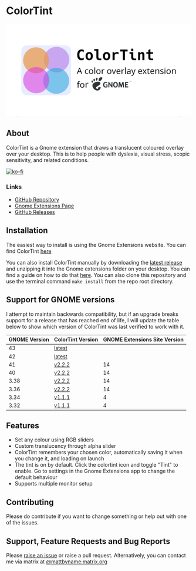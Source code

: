 # ColorTint
![ColorTint Banner](assets/github_social_card.png)
## About
ColorTint is a Gnome extension that draws a translucent coloured overlay over your desktop. This is to help people with dyslexia, visual stress, scopic sensitivity, and related conditions.

[![ko-fi](https://ko-fi.com/img/githubbutton_sm.svg)](https://ko-fi.com/E1E1CFXTK)

### Links
* [GitHub Repository](https://github.com/MattByName/color-tint)
* [Gnome Extensions Page](https://extensions.gnome.org/extension/1789/colortint/)
* [GitHub Releases](https://github.com/MattByName/color-tint/releases)

## Installation
The easiest way to install is using the Gnome Extensions website. You can find ColorTint [here](https://extensions.gnome.org/extension/1789/colortint/)

You can also install ColorTint manually by downloading the [latest release](https://github.com/MattByName/color-tint/releases) and unzipping it into the Gnome extensions folder on your desktop. You can find a guide on how to do that [here](https://www.ubuntubuzz.com/2017/11/how-to-install-manually-gnome-shell-extension.html). You can also clone this repository and use the terminal command `make install` from the repo root directory. 


## Support for GNOME versions
I attempt to maintain backwards compatibility, but if an upgrade breaks support for a release that has reached end of 
life, I will update the table below to show which version of ColorTint was last verified to work with it.

| GNOME Version | ColorTint Version                                                      | GNOME Extensions Site Version |
|:--------------|:-----------------------------------------------------------------------|:------------------------------|
| 43            | [latest](https://github.com/MattByName/color-tint/releases/latest)     |                               |
| 42            | [latest](https://github.com/MattByName/color-tint/releases/latest)     |                               |
| 41            | [v2.2.2](https://github.com/MattByName/color-tint/releases/tag/v2.2.2) | 14                            |
| 40            | [v2.2.2](https://github.com/MattByName/color-tint/releases/tag/v2.2.2) | 14                            |
| 3.38          | [v2.2.2](https://github.com/MattByName/color-tint/releases/tag/v2.2.2) | 14                            |
| 3.36          | [v2.2.2](https://github.com/MattByName/color-tint/releases/tag/v2.2.2) | 14                            |
| 3.34          | [v1.1.1](https://github.com/MattByName/color-tint/releases/tag/v1.1.1) | 4                             |
| 3.32          | [v1.1.1](https://github.com/MattByName/color-tint/releases/tag/v1.1.1) | 4                             |

## Features
* Set any colour using RGB sliders
* Custom translucency through alpha slider
* ColorTint remembers your chosen color, automatically saving it when you change it, and loading on launch
* The tint is on by default. Click the colortint icon and toggle "Tint" to enable. Go to settings in the Gnome Extensions app to change the default behaviour
* Supports multiple monitor setup

## Contributing
Please do contribute if you want to change something or help out with one of the issues.

## Support, Feature Requests and Bug Reports

Please [raise an issue](https://github.com/MattByName/color-tint/issues/new) or raise a pull request. Alternatively, you can contact me via matrix at [@mattbyname:matrix.org](https://matrix.to/#/@mattbyname:matrix.org)

